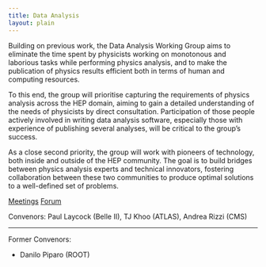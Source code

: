 ```yaml
---
title: Data Analysis
layout: plain
---
```


Building on previous work, the Data Analysis Working Group aims to eliminate
the time spent by physicists working on monotonous and laborious tasks while
performing physics analysis, and to make the publication of physics results
efficient both in terms of human and computing resources.

To this end, the group will prioritise capturing the requirements of physics
analysis across the HEP domain, aiming to gain a detailed understanding of the
needs of physicists by direct consultation. Participation of those people
actively involved in writing data analysis software, especially those with
experience of publishing several analyses, will be critical to the group’s
success.

As a close second priority, the group will work with pioneers of technology,
both inside and outside of the HEP community. The goal is to build bridges
between physics analysis experts and technical innovators, fostering
collaboration between these two communities to produce optimal solutions to a 
well-defined set of problems.

[Meetings](https://indico.cern.ch/category/10914)
[Forum](https://groups.google.com/forum/#!forum/hsf-analysis-wg)

Convenors: Paul Laycock (Belle II), TJ Khoo (ATLAS), Andrea Rizzi (CMS)

---

Former Convenors:
- Danilo Piparo (ROOT)
